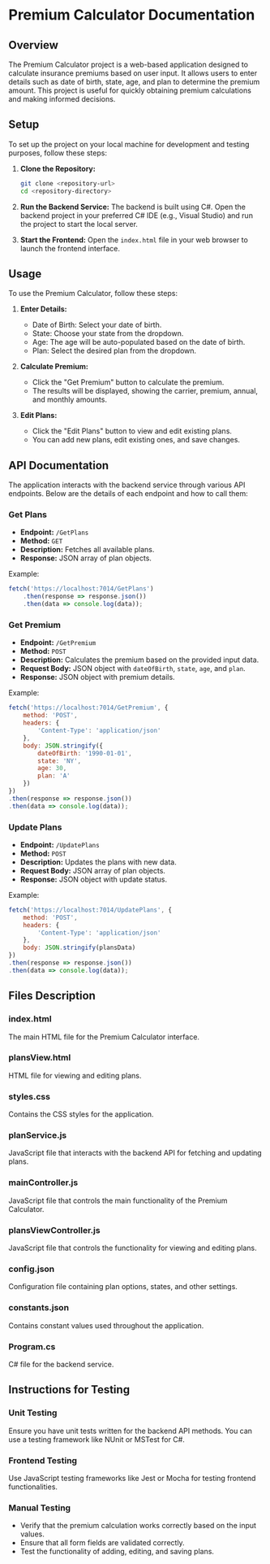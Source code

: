 
# Premium Calculator Documentation

## Overview

The Premium Calculator project is a web-based application designed to calculate insurance premiums based on user input. It allows users to enter details such as date of birth, state, age, and plan to determine the premium amount. This project is useful for quickly obtaining premium calculations and making informed decisions.

## Setup

To set up the project on your local machine for development and testing purposes, follow these steps:

1. **Clone the Repository:**
   ```bash
   git clone <repository-url>
   cd <repository-directory>
   ```

2. **Run the Backend Service:**
   The backend is built using C#. Open the backend project in your preferred C# IDE (e.g., Visual Studio) and run the project to start the local server.

3. **Start the Frontend:**
   Open the `index.html` file in your web browser to launch the frontend interface.

## Usage

To use the Premium Calculator, follow these steps:

1. **Enter Details:**
   - Date of Birth: Select your date of birth.
   - State: Choose your state from the dropdown.
   - Age: The age will be auto-populated based on the date of birth.
   - Plan: Select the desired plan from the dropdown.

2. **Calculate Premium:**
   - Click the "Get Premium" button to calculate the premium.
   - The results will be displayed, showing the carrier, premium, annual, and monthly amounts.

3. **Edit Plans:**
   - Click the "Edit Plans" button to view and edit existing plans.
   - You can add new plans, edit existing ones, and save changes.

## API Documentation

The application interacts with the backend service through various API endpoints. Below are the details of each endpoint and how to call them:

### Get Plans

- **Endpoint:** `/GetPlans`
- **Method:** `GET`
- **Description:** Fetches all available plans.
- **Response:** JSON array of plan objects.

Example:
```javascript
fetch('https://localhost:7014/GetPlans')
    .then(response => response.json())
    .then(data => console.log(data));
```

### Get Premium

- **Endpoint:** `/GetPremium`
- **Method:** `POST`
- **Description:** Calculates the premium based on the provided input data.
- **Request Body:** JSON object with `dateOfBirth`, `state`, `age`, and `plan`.
- **Response:** JSON object with premium details.

Example:
```javascript
fetch('https://localhost:7014/GetPremium', {
    method: 'POST',
    headers: {
        'Content-Type': 'application/json'
    },
    body: JSON.stringify({
        dateOfBirth: '1990-01-01',
        state: 'NY',
        age: 30,
        plan: 'A'
    })
})
.then(response => response.json())
.then(data => console.log(data));
```

### Update Plans

- **Endpoint:** `/UpdatePlans`
- **Method:** `POST`
- **Description:** Updates the plans with new data.
- **Request Body:** JSON array of plan objects.
- **Response:** JSON object with update status.

Example:
```javascript
fetch('https://localhost:7014/UpdatePlans', {
    method: 'POST',
    headers: {
        'Content-Type': 'application/json'
    },
    body: JSON.stringify(plansData)
})
.then(response => response.json())
.then(data => console.log(data));
```

## Files Description

### index.html
The main HTML file for the Premium Calculator interface.

### plansView.html
HTML file for viewing and editing plans.

### styles.css
Contains the CSS styles for the application.

### planService.js
JavaScript file that interacts with the backend API for fetching and updating plans.

### mainController.js
JavaScript file that controls the main functionality of the Premium Calculator.

### plansViewController.js
JavaScript file that controls the functionality for viewing and editing plans.

### config.json
Configuration file containing plan options, states, and other settings.

### constants.json
Contains constant values used throughout the application.

### Program.cs
C# file for the backend service.

## Instructions for Testing

### Unit Testing
Ensure you have unit tests written for the backend API methods. You can use a testing framework like NUnit or MSTest for C#.

### Frontend Testing
Use JavaScript testing frameworks like Jest or Mocha for testing frontend functionalities.

### Manual Testing
- Verify that the premium calculation works correctly based on the input values.
- Ensure that all form fields are validated correctly.
- Test the functionality of adding, editing, and saving plans.
